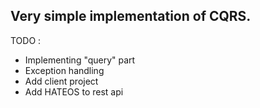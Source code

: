 <h2> Very simple implementation of CQRS.  </h2>

TODO : 
<ul>
	<li> Implementing "query" part </li>
	<li> Exception handling </li>
	<li>Add client project  </li>
	<li>Add HATEOS to rest api </li>
</ul>